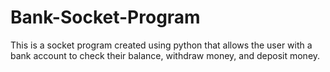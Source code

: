 # Bank-Socket-Program
This is a socket program created using python that allows the user with a bank account to check their balance, withdraw money, and deposit money.
